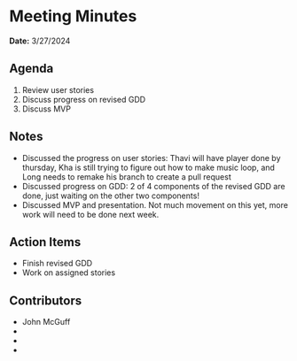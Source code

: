 # Meeting Minutes
**Date:** 3/27/2024

## Agenda
1. Review user stories
2. Discuss progress on revised GDD
3. Discuss MVP



## Notes
* Discussed the progress on user stories: Thavi will have player done by thursday, Kha is still trying to figure out how to make music loop, and Long needs to remake his branch to create a pull request
* Discussed progress on GDD: 2 of 4 components of the revised GDD are done, just waiting on the other two components!
* Discussed MVP and presentation. Not much movement on this yet, more work will need to be done next week.

## Action Items
* Finish revised GDD
* Work on assigned stories
## Contributors
* John McGuff 
* 
* 
* 
